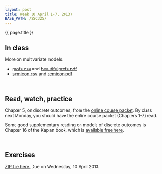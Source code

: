 ```yaml
---
layout: post
title: Week 10 April 1-7, 2013)
BASE_PATH: /SSC325/
---
```

{{ page.title }}


In class
--------
More on multivariate models.

* [profs.csv](http://jgscott.github.com/SSC325/data/profs.csv) and [beautifulprofs.pdf](http://jgscott.github.com/SSC325/files/beautifulprofs.pdf)
* [semicon.csv](http://jgscott.github.com/SSC325/data/semicon.csv) and [semicon.pdf](http://jgscott.github.com/SSC325/files/semicon.pdf)


<br>

Read, watch, practice
---------------------
Chapter 5, on discrete outcomes, from the [online course packet](http://jgscott.github.com/SSC325/resources.html).  By class next Monday, you should have the entire course packet (Chapters 1-7) read.

Some good supplementary reading on models of discrete outcomes is Chapter 16 of the Kaplan book, which is [available free here](http://www.mosaic-web.org/go/StatisticalModeling/Chapters/Chapter-16.pdf).

<br>

Exercises
---------
[ZIP file here.](http://jgscott.github.com/SSC325/exercises/exercises09-SSC325H.zip)  Due on Wednesday, 10 April 2013.
